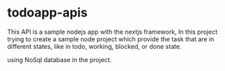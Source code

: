 # todoapp-apis

This API is a sample nodejs app with the nextjs framework,
In this project trying to create a sample node project which provide the task 
that are in different states, like in todo, working, blocked, or done state.

using NoSql database in the project.
